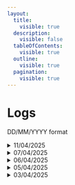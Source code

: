 ```yaml
---
layout:
  title:
    visible: true
  description:
    visible: false
  tableOfContents:
    visible: true
  outline:
    visible: true
  pagination:
    visible: true
---
```


# Logs

DD/MM/YYYY format

<details>

<summary>11/04/2025</summary>

* FINALLY finished the [callbacks](../libraries/callbacks.md) page :face\_holding\_back\_tears:
* Made [client](../libraries/client.md) page

</details>

<details>

<summary>07/04/2025</summary>

* Edited [callbacks](../libraries/callbacks.md) page

</details>

<details>

<summary>06/04/2025</summary>

* Edited [callbacks](../libraries/callbacks.md) page

</details>

<details>

<summary>05/04/2025</summary>

* Added [UserCmd](../classes/usercmd/) page
* Added [UserCmd Constants](../classes/usercmd/usercmd-constants.md) page
* Added [callbacks](../libraries/callbacks.md) page
* Added [aimbot](../libraries/aimbot.md) page
* Added [Vector3](../classes/vector3.md) page

- Edited [BitBuffer](../classes/bitbuffer.md) page

</details>

<details>

<summary>03/04/2025</summary>

* Added [Atribute Definition](../classes/attribute-definition.md) page
* Added [BitBuffer](../classes/bitbuffer.md) page
* Added [Material](../classes/material/) page
* Added [Entity](../classes/entity/) page
* Added [DrawModelContext](../classes/drawmodelcontext.md) page

- Added [http](../libraries/http.md) page

</details>
